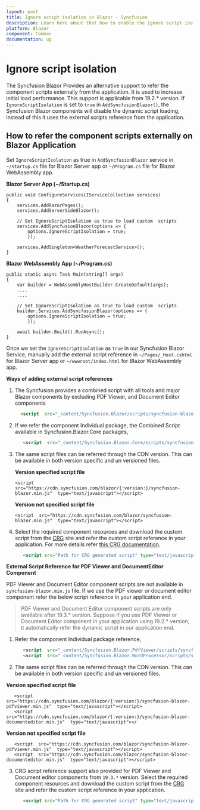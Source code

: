 ```yaml
---
layout: post
title: Ignore script isolation in Blazor - Syncfusion
description: Learn here about that how to enable the ignore script isolation process in the Syncfusion Blazor Components
platform: Blazor
component: Common
documentation: ug
---
```


# Ignore script isolation

The Syncfusion Blazor Provides an alternative support to refer the component scripts externally from the application. It is used to increase initial load performance. This support is applicable from 19.2.* version. If `IgnoreScriptIsolation` is set to `true` in `AddSyncfusionBlazor()`, the Syncfusion Blazor components will disable the dynamic script loading, instead of this it uses the external scripts reference from the application.

## How to refer the component scripts externally on Blazor Application

Set `IgnoreScriptIsolation` as true in `AddSyncfusionBlazor` service in `~/Startup.cs` file for Blazor Server app or `~/Program.cs` file for Blazor WebAssembly app.

   **Blazor Server App (~/Startup.cs)**  
   
    public void ConfigureServices(IServiceCollection services)
    {
        services.AddRazorPages();
        services.AddServerSideBlazor();

        // Set IgnoreScriptIsolation as true to load custom  scripts
        services.AddSyncfusionBlazor(options => {
            options.IgnoreScriptIsolation = true;
            });

        services.AddSingleton<WeatherForecastService>();
    }

   **Blazor WebAssembly App (~/Program.cs)**

    public static async Task Main(string[] args)
    {
        var builder = WebAssemblyHostBuilder.CreateDefault(args);
        ....
        ....

        // Set IgnoreScriptIsolation as true to load custom  scripts
        builder.Services.AddSyncfusionBlazor(options => {
            options.IgnoreScriptIsolation = true;
            });

        await builder.Build().RunAsync();
    }

Once we set the `IgnoreScriptIsolation` as `true` in our Syncfusion Blazor Service, manually add the external script reference in `~/Pages/_Host.cshtml` for Blazor Server app or `~/wwwroot/index.html` for Blazor WebAssembly app.

**Ways of adding external script references**
  
1. The Syncfusion provides a combined script with all tools and major Blazor components by excluding PDF Viewer, and Document Editor components

    ```html
      <script  src="_content/Syncfusion.Blazor/scripts/syncfusion-blazor.min.js"  type="text/javascript"></script>
    ```
2. If we refer the component Individual package, the Combined Script available in Syncfusion.Blazor.Core packages,

    ```html
       <script  src="_content/Syncfusion.Blazor.Core/scripts/syncfusion-blazor.min.js"  type="text/javascript"></script>
    ```    
3. The same script files can be referred through the CDN version. This can be available in both version specific and un versioned files.
 
   **Version specified script file**
   		
	   <script  src="https://cdn.syncfusion.com/blazor/{:version:}/syncfusion-blazor.min.js"  type="text/javascript"></script>

   **Version not specified script file**
      
	   <script  src="https://cdn.syncfusion.com/blazor/syncfusion-blazor.min.js"  type="text/javascript"></script>

 4. Select the required component resources and download the custom script from the [CRG](https://crg.syncfusion.com/) site and refer the custom script reference in  your application. For more details refer [this CRG documentation](https://blazor.syncfusion.com/documentation/common/custom-resource-generator#how-to-use-custom-resources-in-the-blazor-application).

    ```html
       <script src="Path for CRG generated script" type="text/javascript"></script>
    ```
**External Script Reference for PDF Viewer and DocumentEditor Component**

PDF Viewer and Document Editor component scripts are not available in `syncfusion-blazor.min.js` file. If we use the PDF viewer or document editor component refer the below script reference in your application end.

> PDF Viewer and Document Editor component scripts are only available after 19.3.* version. Suppose if you use PDF Viewer or Document Editor component in your application using 19.2.* version, it automatically refer the dynamic script in our application end.

1. Refer the component Individual package reference, 

    ```html
       <script  src="_content/Syncfusion.Blazor.PdfViewer/scripts/syncfusion-blazor-pdfviewer.min.js"  type="text/javascript"></script>
       <script  src="_content/Syncfusion.Blazor.WordProcessor/scripts/syncfusion-blazor-documenteditor.min.js"  type="text/javascript"></script>
    ```    
2. The same script files can be referred through the CDN version. This can be available in both version specific and un versioned files.

  **Version specified script file**

       <script  src="https://cdn.syncfusion.com/blazor/{:version:}/syncfusion-blazor-pdfviewer.min.js"  type="text/javascript"></script>
       <script  src="https://cdn.syncfusion.com/blazor/{:version:}/syncfusion-blazor-documenteditor.min.js"  type="text/javascript"></

   **Version not specified script file**

       <script  src="https://cdn.syncfusion.com/blazor/syncfusion-blazor-pdfviewer.min.js"  type="text/javascript"></script>
       <script  src="https://cdn.syncfusion.com/blazor/syncfusion-blazor-documenteditor.min.js"  type="text/javascript"></script>
	
3. CRG script reference support also provided for PDF Viewer and Document editor components from `19.3.*` version. Select the required component resources and download the custom script from the [CRG](https://crg.syncfusion.com/) site and refer the custom script reference in  your application.

    ```html
       <script src="Path for CRG generated script" type="text/javascript"></script>
    ```

